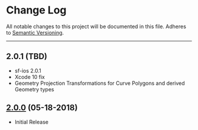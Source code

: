 # Change Log
All notable changes to this project will be documented in this file.
Adheres to [Semantic Versioning](http://semver.org/).

---

## 2.0.1 (TBD)

* sf-ios 2.0.1
* Xcode 10 fix
* Geometry Projection Transformations for Curve Polygons and derived Geometry types

## [2.0.0](https://github.com/ngageoint/simple-features-proj-ios/releases/tag/2.0.0) (05-18-2018)

* Initial Release
